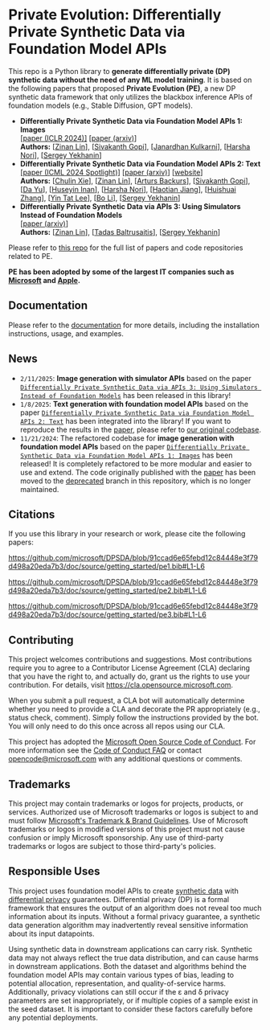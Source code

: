 # Private Evolution: Differentially Private Synthetic Data via Foundation Model APIs

This repo is a Python library to **generate differentially private (DP) synthetic data without the need of any ML model training**. It is based on the following papers that proposed **Private Evolution (PE)**, a new DP synthetic data framework that only utilizes the blackbox inference APIs of foundation models (e.g., Stable Diffusion, GPT models).

* **Differentially Private Synthetic Data via Foundation Model APIs 1: Images**  
    [[paper (ICLR 2024)]](https://openreview.net/forum?id=YEhQs8POIo) [[paper (arxiv)](https://arxiv.org/abs/2305.15560)]  
    **Authors:** [[Zinan Lin](https://zinanlin.me/)], [[Sivakanth Gopi](https://www.microsoft.com/en-us/research/people/sigopi/)], [[Janardhan Kulkarni](https://www.microsoft.com/en-us/research/people/jakul/)], [[Harsha Nori](https://www.microsoft.com/en-us/research/people/hanori/)], [[Sergey Yekhanin](https://www.microsoft.com/en-us/research/people/yekhanin/)]
* **Differentially Private Synthetic Data via Foundation Model APIs 2: Text**  
    [[paper (ICML 2024 Spotlight)]](https://proceedings.mlr.press/v235/xie24g.html) [[paper (arxiv)](https://arxiv.org/abs/2403.01749)] [[website](https://alphapav.github.io/augpe-dpapitext)]  
    **Authors:** [[Chulin Xie](https://alphapav.github.io/)], [[Zinan Lin](https://zinanlin.me/)], [[Arturs Backurs](https://www.mit.edu/~backurs/)], [[Sivakanth Gopi](https://www.microsoft.com/en-us/research/people/sigopi/)], [[Da Yu](https://dayu11.github.io/)], [[Huseyin Inan](https://www.microsoft.com/en-us/research/people/huinan/)], [[Harsha Nori](https://www.microsoft.com/en-us/research/people/hanori/)], [[Haotian Jiang](https://jhtdavid96.wixsite.com/jianghaotian)], [[Huishuai Zhang](https://huishuai-git.github.io/)], [[Yin Tat Lee](https://yintat.com/)], [[Bo Li](https://aisecure.github.io/)], [[Sergey Yekhanin](https://www.microsoft.com/en-us/research/people/yekhanin/)]
* **Differentially Private Synthetic Data via APIs 3: Using Simulators Instead of Foundation Models**  
    [[paper (arxiv)](https://arxiv.org/abs/2502.05505)]  
    **Authors:** [[Zinan Lin](https://zinanlin.me/)], [[Tadas Baltrusaitis](https://www.microsoft.com/en-us/research/people/tabaltru/)], [[Sergey Yekhanin](https://www.microsoft.com/en-us/research/people/yekhanin/)]

Please refer to [this repo](https://github.com/fjxmlzn/private-evolution-papers) for the full list of papers and code repositories related to PE.

**PE has been adopted by some of the largest IT companies such as [Microsoft](https://www.microsoft.com/en-us/research/blog/the-crossroads-of-innovation-and-privacy-private-synthetic-data-for-generative-ai/) and [Apple](https://machinelearning.apple.com/research/differential-privacy-aggregate-trends).**

## Documentation
Please refer to the [documentation](https://microsoft.github.io/DPSDA/) for more details, including the installation instructions, usage, and examples.

## News

* `2/11/2025`: **Image generation with simulator APIs** based on the paper [`Differentially Private Synthetic Data via APIs 3: Using Simulators Instead of Foundation Models`](https://arxiv.org/abs/2502.05505) has been released in this library!
* `1/8/2025`: **Text generation with foundation model APIs** based on the paper [`Differentially Private Synthetic Data via Foundation Model APIs 2: Text`](https://arxiv.org/abs/2403.01749) has been integrated into the library! If you want to reproduce the results in the [paper](https://arxiv.org/abs/2403.01749), please refer to [our original codebase](https://github.com/AI-secure/aug-pe).
* `11/21/2024`: The refactored codebase for **image generation with foundation model APIs** based on the paper [`Differentially Private Synthetic Data via Foundation Model APIs 1: Images`](https://arxiv.org/abs/2305.15560) has been released! It is completely refactored to be more modular and easier to use and extend. The code originally published with the [paper](https://arxiv.org/abs/2305.15560) has been moved to the [deprecated](https://github.com/microsoft/DPSDA/tree/deprecated) branch in this repository, which is no longer maintained.

## Citations

If you use this library in your research or work, please cite the following papers:

https://github.com/microsoft/DPSDA/blob/91ccad6e65febd12c84448e3f79d498a20eda7b3/doc/source/getting_started/pe1.bib#L1-L6

https://github.com/microsoft/DPSDA/blob/91ccad6e65febd12c84448e3f79d498a20eda7b3/doc/source/getting_started/pe2.bib#L1-L6

https://github.com/microsoft/DPSDA/blob/91ccad6e65febd12c84448e3f79d498a20eda7b3/doc/source/getting_started/pe3.bib#L1-L6



## Contributing

This project welcomes contributions and suggestions.  Most contributions require you to agree to a
Contributor License Agreement (CLA) declaring that you have the right to, and actually do, grant us
the rights to use your contribution. For details, visit https://cla.opensource.microsoft.com.

When you submit a pull request, a CLA bot will automatically determine whether you need to provide
a CLA and decorate the PR appropriately (e.g., status check, comment). Simply follow the instructions
provided by the bot. You will only need to do this once across all repos using our CLA.

This project has adopted the [Microsoft Open Source Code of Conduct](https://opensource.microsoft.com/codeofconduct/).
For more information see the [Code of Conduct FAQ](https://opensource.microsoft.com/codeofconduct/faq/) or
contact [opencode@microsoft.com](mailto:opencode@microsoft.com) with any additional questions or comments.

## Trademarks

This project may contain trademarks or logos for projects, products, or services. Authorized use of Microsoft 
trademarks or logos is subject to and must follow 
[Microsoft's Trademark & Brand Guidelines](https://www.microsoft.com/en-us/legal/intellectualproperty/trademarks/usage/general).
Use of Microsoft trademarks or logos in modified versions of this project must not cause confusion or imply Microsoft sponsorship.
Any use of third-party trademarks or logos are subject to those third-party's policies.

## Responsible Uses

This project uses foundation model APIs to create [synthetic data](https://en.wikipedia.org/wiki/Synthetic_data) with [differential privacy](https://en.wikipedia.org/wiki/Differential_privacy) guarantees. Differential privacy (DP) is a formal framework that ensures the output of an algorithm does not reveal too much information about its inputs. Without a formal privacy guarantee, a synthetic data generation algorithm may inadvertently reveal sensitive information about its input datapoints.

Using synthetic data in downstream applications can carry risk. Synthetic data may not always reflect the true data distribution, and can cause harms in downstream applications. Both the dataset and algorithms behind the foundation model APIs may contain various types of bias, leading to potential allocation, representation, and quality-of-service harms. Additionally, privacy violations can still occur if the ε and δ privacy parameters are set inappropriately, or if multiple copies of a sample exist in the seed dataset. It is important to consider these factors carefully before any potential deployments.  
